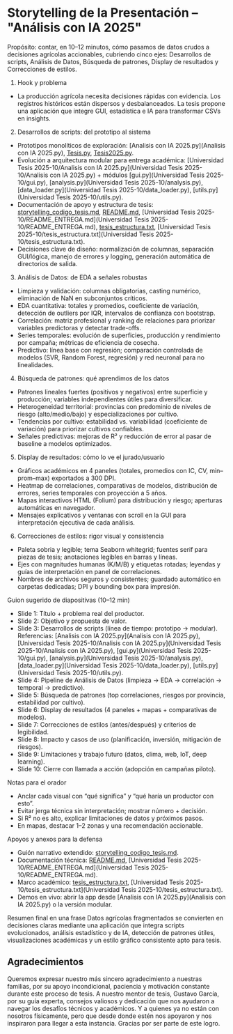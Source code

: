 # Storytelling de la Presentación – "Análisis con IA 2025"

Propósito: contar, en 10–12 minutos, cómo pasamos de datos crudos a decisiones agrícolas accionables, cubriendo cinco ejes: Desarrollos de scripts, Análisis de Datos, Búsqueda de patrones, Display de resultados y Correcciones de estilos.

1) Hook y problema
- La producción agrícola necesita decisiones rápidas con evidencia. Los registros históricos están dispersos y desbalanceados. La tesis propone una aplicación que integre GUI, estadística e IA para transformar CSVs en insights.

2) Desarrollos de scripts: del prototipo al sistema
- Prototipos monolíticos de exploración: [Analisis con IA 2025.py](Analisis con IA 2025.py), [Tesis.py](Tesis.py), [Tesis2025.py](Tesis2025.py).
- Evolución a arquitectura modular para entrega académica: [Universidad Tesis 2025-10/Analisis con IA 2025.py](Universidad Tesis 2025-10/Analisis con IA 2025.py) + módulos [gui.py](Universidad Tesis 2025-10/gui.py), [analysis.py](Universidad Tesis 2025-10/analysis.py), [data_loader.py](Universidad Tesis 2025-10/data_loader.py), [utils.py](Universidad Tesis 2025-10/utils.py).
- Documentación de apoyo y estructura de tesis: [storytelling_codigo_tesis.md](storytelling_codigo_tesis.md), [README.md](README.md), [Universidad Tesis 2025-10/README_ENTREGA.md](Universidad Tesis 2025-10/README_ENTREGA.md), [tesis_estructura.txt](tesis_estructura.txt), [Universidad Tesis 2025-10/tesis_estructura.txt](Universidad Tesis 2025-10/tesis_estructura.txt).
- Decisiones clave de diseño: normalización de columnas, separación GUI/lógica, manejo de errores y logging, generación automática de directorios de salida.

3) Análisis de Datos: de EDA a señales robustas
- Limpieza y validación: columnas obligatorias, casting numérico, eliminación de NaN en subconjuntos críticos.
- EDA cuantitativa: totales y promedios, coeficiente de variación, detección de outliers por IQR, intervalos de confianza con bootstrap.
- Correlación: matriz profesional y ranking de relaciones para priorizar variables predictoras y detectar trade-offs.
- Series temporales: evolución de superficies, producción y rendimiento por campaña; métricas de eficiencia de cosecha.
- Predictivo: línea base con regresión; comparación controlada de modelos (SVR, Random Forest, regresión) y red neuronal para no linealidades.

4) Búsqueda de patrones: qué aprendimos de los datos
- Patrones lineales fuertes (positivos y negativos) entre superficie y producción; variables independientes útiles para diversificar.
- Heterogeneidad territorial: provincias con predominio de niveles de riesgo (alto/medio/bajo) y especializaciones por cultivo.
- Tendencias por cultivo: estabilidad vs. variabilidad (coeficiente de variación) para priorizar cultivos confiables.
- Señales predictivas: mejoras de R² y reducción de error al pasar de baseline a modelos optimizados.

5) Display de resultados: cómo lo ve el jurado/usuario
- Gráficos académicos en 4 paneles (totales, promedios con IC, CV, min–prom–max) exportados a 300 DPI.
- Heatmap de correlaciones, comparativas de modelos, distribución de errores, series temporales con proyección a 5 años.
- Mapas interactivos HTML (Folium) para distribución y riesgo; aperturas automáticas en navegador.
- Mensajes explicativos y ventanas con scroll en la GUI para interpretación ejecutiva de cada análisis.

6) Correcciones de estilos: rigor visual y consistencia
- Paleta sobria y legible; tema Seaborn whitegrid; fuentes serif para piezas de tesis; anotaciones legibles en barras y líneas.
- Ejes con magnitudes humanas (K/M/B) y etiquetas rotadas; leyendas y guías de interpretación en panel de correlaciones.
- Nombres de archivos seguros y consistentes; guardado automático en carpetas dedicadas; DPI y bounding box para impresión.

Guion sugerido de diapositivas (10–12 min)
- Slide 1: Título + problema real del productor.
- Slide 2: Objetivo y propuesta de valor.
- Slide 3: Desarrollos de scripts (línea de tiempo: prototipo → modular). Referencias: [Analisis con IA 2025.py](Analisis con IA 2025.py), [Universidad Tesis 2025-10/Analisis con IA 2025.py](Universidad Tesis 2025-10/Analisis con IA 2025.py), [gui.py](Universidad Tesis 2025-10/gui.py), [analysis.py](Universidad Tesis 2025-10/analysis.py), [data_loader.py](Universidad Tesis 2025-10/data_loader.py), [utils.py](Universidad Tesis 2025-10/utils.py).
- Slide 4: Pipeline de Análisis de Datos (limpieza → EDA → correlación → temporal → predictivo).
- Slide 5: Búsqueda de patrones (top correlaciones, riesgos por provincia, estabilidad por cultivo).
- Slide 6: Display de resultados (4 paneles + mapas + comparativas de modelos).
- Slide 7: Correcciones de estilos (antes/después) y criterios de legibilidad.
- Slide 8: Impacto y casos de uso (planificación, inversión, mitigación de riesgos).
- Slide 9: Limitaciones y trabajo futuro (datos, clima, web, IoT, deep learning).
- Slide 10: Cierre con llamada a acción (adopción en campañas piloto).

Notas para el orador
- Anclar cada visual con “qué significa” y “qué haría un productor con esto”.
- Evitar jerga técnica sin interpretación; mostrar número + decisión.
- Si R² no es alto, explicar limitaciones de datos y próximos pasos.
- En mapas, destacar 1–2 zonas y una recomendación accionable.

Apoyos y anexos para la defensa
- Guión narrativo extendido: [storytelling_codigo_tesis.md](storytelling_codigo_tesis.md).
- Documentación técnica: [README.md](README.md), [Universidad Tesis 2025-10/README_ENTREGA.md](Universidad Tesis 2025-10/README_ENTREGA.md).
- Marco académico: [tesis_estructura.txt](tesis_estructura.txt), [Universidad Tesis 2025-10/tesis_estructura.txt](Universidad Tesis 2025-10/tesis_estructura.txt).
- Demos en vivo: abrir la app desde [Analisis con IA 2025.py](Analisis con IA 2025.py) o la versión modular.

Resumen final en una frase
Datos agrícolas fragmentados se convierten en decisiones claras mediante una aplicación que integra scripts evolucionados, análisis estadístico y de IA, detección de patrones útiles, visualizaciones académicas y un estilo gráfico consistente apto para tesis.

## Agradecimientos

Queremos expresar nuestro más sincero agradecimiento a nuestras familias, por su apoyo incondicional, paciencia y motivación constante durante este proceso de tesis. A nuestro mentor de tesis, Gustavo García, por su guía experta, consejos valiosos y dedicación que nos ayudaron a navegar los desafíos técnicos y académicos. Y a quienes ya no están con nosotros físicamente, pero que desde donde estén nos apoyaron y nos inspiraron para llegar a esta instancia. Gracias por ser parte de este logro.